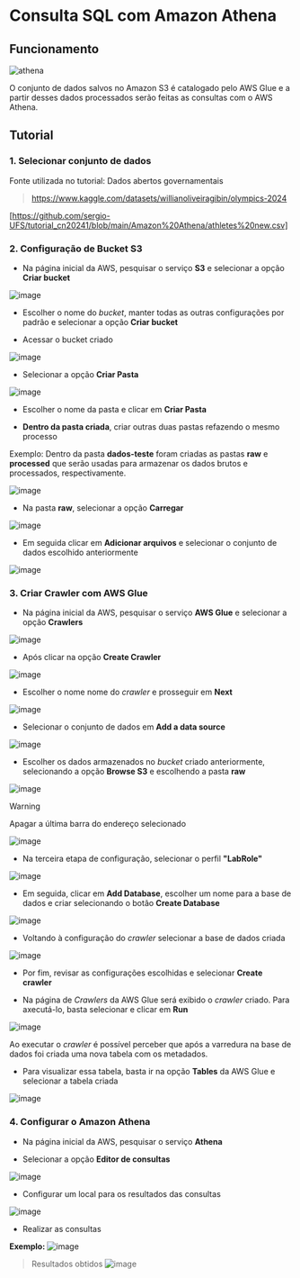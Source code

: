 # Consulta SQL com Amazon Athena


## **Funcionamento**

![athena](https://github.com/user-attachments/assets/fa8370e3-dff1-4736-a50d-99f787b7772e)

O conjunto de dados salvos no Amazon S3 é catalogado pelo AWS Glue e a partir desses dados 
processados serão feitas as consultas com o AWS Athena.

## **Tutorial**

### 1. Selecionar conjunto de dados

Fonte utilizada no tutorial: Dados abertos governamentais
> https://www.kaggle.com/datasets/willianoliveiragibin/olympics-2024

[https://github.com/sergio-UFS/tutorial_cn20241/blob/main/Amazon%20Athena/athletes%20new.csv]

### 2. Configuração de Bucket S3

* Na página inicial da AWS, pesquisar o serviço **S3** e selecionar a opção **Criar bucket**

![image](https://github.com/user-attachments/assets/aab40850-5c10-4706-99c4-29f9bc316604)

* Escolher o nome do *bucket*, manter todas as outras configurações por padrão e selecionar a opção **Criar bucket**

* Acessar o bucket criado 
  
![image](https://github.com/user-attachments/assets/11ca703d-62bc-4213-bf73-b7fee58a23b6)

* Selecionar a opção **Criar Pasta**
  
![image](https://github.com/user-attachments/assets/a5f56616-0324-46b6-b669-cf6dc0a20b34)

* Escolher o nome da pasta e clicar em **Criar Pasta**

* **Dentro da pasta criada**, criar outras duas pastas refazendo o mesmo processo
  
Exemplo: Dentro da pasta **dados-teste** foram criadas as pastas **raw** e **processed** que serão usadas para armazenar os
dados brutos e processados, respectivamente.

![image](https://github.com/user-attachments/assets/15f4f486-a58a-4260-8579-c86a50576ab6)

* Na pasta **raw**, selecionar a opção **Carregar**
  
![image](https://github.com/user-attachments/assets/78840d09-e9f4-4dc3-95e2-2e777ce3f2b0)

* Em seguida clicar em **Adicionar arquivos** e selecionar o conjunto de dados escolhido anteriormente
  
![image](https://github.com/user-attachments/assets/19f30d31-8f0c-4697-8796-3e3609738200)


### 3. Criar Crawler com AWS Glue

* Na página inicial da AWS, pesquisar o serviço **AWS Glue** e selecionar a opção **Crawlers**

![image](https://github.com/user-attachments/assets/e28c59f9-58aa-4c6c-96e1-d6b8689d5c17)

* Após clicar na opção **Create Crawler**

![image](https://github.com/user-attachments/assets/34fc2716-2eb2-4cd4-b525-14702dafcd18)

* Escolher o nome nome do *crawler* e prosseguir em **Next**

![image](https://github.com/user-attachments/assets/9381cd1b-97bf-4e42-88b1-c8365cc88a13)

* Selecionar o conjunto de dados em **Add a data source**

![image](https://github.com/user-attachments/assets/1675c5ae-28ee-4279-aa09-920e764ce778)

* Escolher os dados armazenados no *bucket* criado anteriormente, selecionando a opção **Browse S3** e escolhendo a pasta **raw**

![image](https://github.com/user-attachments/assets/7b0fc1a7-1b93-4437-aa5f-cf295db6a20e)

> [!WARNING]
> Apagar a última barra do endereço selecionado

![image](https://github.com/user-attachments/assets/f4086b49-3442-4c04-9d0a-e12c1519fca7)


* Na terceira etapa de configuração, selecionar o perfil **"LabRole"**

![image](https://github.com/user-attachments/assets/55d2feef-e95f-4fde-b21a-0e6a34f22737)

* Em seguida, clicar em **Add Database**, escolher um nome para a base de dados e criar selecionando o botão **Create Database** 

![image](https://github.com/user-attachments/assets/96fce808-5517-40b9-b16b-d91c6ef3d34c)

* Voltando à configuração do *crawler* selecionar a base de dados criada

![image](https://github.com/user-attachments/assets/00c2c453-8c73-42cf-aa5a-7636a4184052)

* Por fim, revisar as configurações escolhidas e selecionar **Create crawler**

* Na página de *Crawlers* da AWS Glue será exibido o *crawler* criado. Para axecutá-lo, basta selecionar e clicar em **Run**

![image](https://github.com/user-attachments/assets/2055048c-8f67-4397-8871-d5404bf06ae2)

Ao executar o *crawler* é possível perceber que após a varredura na base de dados foi criada uma nova tabela com os metadados.

* Para visualizar essa tabela, basta ir na opção **Tables** da AWS Glue e selecionar a tabela criada

![image](https://github.com/user-attachments/assets/bb3a3a4b-d1c7-43be-a7ef-6611ae7fbac8)


### 4. Configurar o Amazon Athena

* Na página inicial da AWS, pesquisar o serviço **Athena**

* Selecionar a opção **Editor de consultas**

![image](https://github.com/user-attachments/assets/cfdedfa0-27a2-4359-83f4-db3ddd8b7a43)

* Configurar um local para os resultados das consultas

![image](https://github.com/user-attachments/assets/3014f5f6-d72a-4b85-9fb8-8f699af13a4f)

* Realizar as consultas

**Exemplo:**
![image](https://github.com/user-attachments/assets/30a24ba6-4996-4e1e-b2c4-2b840509b69a)

> Resultados obtidos
![image](https://github.com/user-attachments/assets/3010916e-7dc4-41bb-98fe-e9cafb1ec5be)




